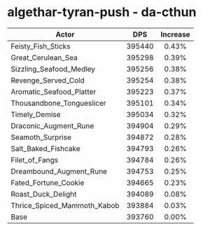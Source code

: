 # algethar-tyran-push - da-cthun
| Actor | DPS | Increase |
|---|:---:|:---:|
|Feisty_Fish_Sticks|395440|0.43%|
|Great_Cerulean_Sea|395298|0.39%|
|Sizzling_Seafood_Medley|395256|0.38%|
|Revenge_Served_Cold|395254|0.38%|
|Aromatic_Seafood_Platter|395223|0.37%|
|Thousandbone_Tongueslicer|395101|0.34%|
|Timely_Demise|395034|0.32%|
|Draconic_Augment_Rune|394904|0.29%|
|Seamoth_Surprise|394872|0.28%|
|Salt_Baked_Fishcake|394793|0.26%|
|Filet_of_Fangs|394784|0.26%|
|Dreambound_Augment_Rune|394753|0.25%|
|Fated_Fortune_Cookie|394665|0.23%|
|Roast_Duck_Delight|394089|0.08%|
|Thrice_Spiced_Mammoth_Kabob|393884|0.03%|
|Base|393760|0.00%|
